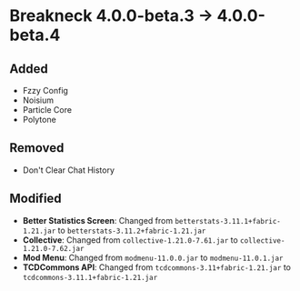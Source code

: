 # Breakneck 4.0.0-beta.3 -> 4.0.0-beta.4

## Added

- Fzzy Config
- Noisium
- Particle Core
- Polytone
## Removed

- Don't Clear Chat History
## Modified

- **Better Statistics Screen**: Changed from `betterstats-3.11.1+fabric-1.21.jar` to `betterstats-3.11.2+fabric-1.21.jar`
- **Collective**: Changed from `collective-1.21.0-7.61.jar` to `collective-1.21.0-7.62.jar`
- **Mod Menu**: Changed from `modmenu-11.0.0.jar` to `modmenu-11.0.1.jar`
- **TCDCommons API**: Changed from `tcdcommons-3.11+fabric-1.21.jar` to `tcdcommons-3.11.1+fabric-1.21.jar`